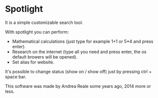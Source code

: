 # Spotlight
It is a simple customizable search tool.

With spotlight you can perform:
- Mathematical calculations (just type for example 1+1 or 5*4 and press enter).
- Research on the internet (type all you need and press enter, the os default browers will be opened).
- Set alias for website.

It's possible to change status (show on / show off) just by pressing ctrl + space bar.

This software was made by Andrea Reale some years ago, 2014 more or less.
